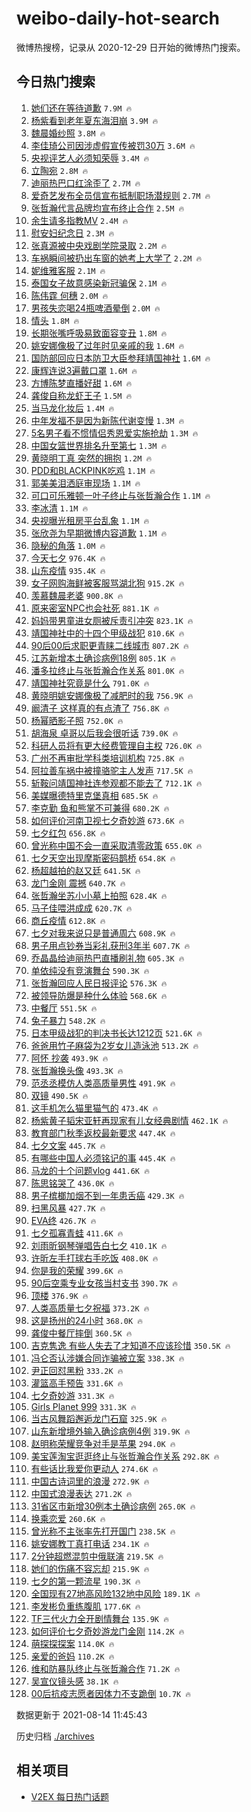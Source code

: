 # weibo-daily-hot-search

微博热搜榜，记录从 2020-12-29 日开始的微博热门搜索。

## 今日热门搜索

<!-- BEGIN -->

1. [她们还在等待道歉](https://s.weibo.com/weibo?q=%23%E5%A5%B9%E4%BB%AC%E8%BF%98%E5%9C%A8%E7%AD%89%E5%BE%85%E9%81%93%E6%AD%89%23&Refer=top) `7.9M 🔥`
1. [杨紫看到老年夏东海泪崩](https://s.weibo.com/weibo?q=%23%E6%9D%A8%E7%B4%AB%E7%9C%8B%E5%88%B0%E8%80%81%E5%B9%B4%E5%A4%8F%E4%B8%9C%E6%B5%B7%E6%B3%AA%E5%B4%A9%23&Refer=top) `3.9M 🔥`
1. [魏晨婚纱照](https://s.weibo.com/weibo?q=%E9%AD%8F%E6%99%A8%E5%A9%9A%E7%BA%B1%E7%85%A7&Refer=top) `3.8M 🔥`
1. [李佳琦公司因涉虚假宣传被罚30万](https://s.weibo.com/weibo?q=%23%E6%9D%8E%E4%BD%B3%E7%90%A6%E5%85%AC%E5%8F%B8%E5%9B%A0%E6%B6%89%E8%99%9A%E5%81%87%E5%AE%A3%E4%BC%A0%E8%A2%AB%E7%BD%9A30%E4%B8%87%23&Refer=top) `3.6M 🔥`
1. [央视评艺人必须知荣辱](https://s.weibo.com/weibo?q=%23%E5%A4%AE%E8%A7%86%E8%AF%84%E8%89%BA%E4%BA%BA%E5%BF%85%E9%A1%BB%E7%9F%A5%E8%8D%A3%E8%BE%B1%23&Refer=top) `3.4M 🔥`
1. [立陶宛](https://s.weibo.com/weibo?q=%E7%AB%8B%E9%99%B6%E5%AE%9B&Refer=top) `2.8M 🔥`
1. [迪丽热巴口红涂歪了](https://s.weibo.com/weibo?q=%23%E8%BF%AA%E4%B8%BD%E7%83%AD%E5%B7%B4%E5%8F%A3%E7%BA%A2%E6%B6%82%E6%AD%AA%E4%BA%86%23&Refer=top) `2.7M 🔥`
1. [爱奇艺发布全员信宣布抵制职场潜规则](https://s.weibo.com/weibo?q=%23%E7%88%B1%E5%A5%87%E8%89%BA%E5%8F%91%E5%B8%83%E5%85%A8%E5%91%98%E4%BF%A1%E5%AE%A3%E5%B8%83%E6%8A%B5%E5%88%B6%E8%81%8C%E5%9C%BA%E6%BD%9C%E8%A7%84%E5%88%99%23&Refer=top) `2.7M 🔥`
1. [张哲瀚代言品牌均宣布终止合作](https://s.weibo.com/weibo?q=%E5%BC%A0%E5%93%B2%E7%80%9A%E4%BB%A3%E8%A8%80%E5%93%81%E7%89%8C%E5%9D%87%E5%AE%A3%E5%B8%83%E7%BB%88%E6%AD%A2%E5%90%88%E4%BD%9C&Refer=top) `2.5M 🔥`
1. [余生请多指教MV](https://s.weibo.com/weibo?q=%23%E4%BD%99%E7%94%9F%E8%AF%B7%E5%A4%9A%E6%8C%87%E6%95%99MV%23&Refer=top) `2.4M 🔥`
1. [慰安妇纪念日](https://s.weibo.com/weibo?q=%23%E6%85%B0%E5%AE%89%E5%A6%87%E7%BA%AA%E5%BF%B5%E6%97%A5%23&Refer=top) `2.3M 🔥`
1. [张真源被中央戏剧学院录取](https://s.weibo.com/weibo?q=%23%E5%BC%A0%E7%9C%9F%E6%BA%90%E8%A2%AB%E4%B8%AD%E5%A4%AE%E6%88%8F%E5%89%A7%E5%AD%A6%E9%99%A2%E5%BD%95%E5%8F%96%23&Refer=top) `2.2M 🔥`
1. [车祸瞬间被扔出车窗的她考上大学了](https://s.weibo.com/weibo?q=%23%E8%BD%A6%E7%A5%B8%E7%9E%AC%E9%97%B4%E8%A2%AB%E6%89%94%E5%87%BA%E8%BD%A6%E7%AA%97%E7%9A%84%E5%A5%B9%E8%80%83%E4%B8%8A%E5%A4%A7%E5%AD%A6%E4%BA%86%23&Refer=top) `2.2M 🔥`
1. [妮维雅客服](https://s.weibo.com/weibo?q=%E5%A6%AE%E7%BB%B4%E9%9B%85%E5%AE%A2%E6%9C%8D&Refer=top) `2.1M 🔥`
1. [泰国女子故意感染新冠骗保](https://s.weibo.com/weibo?q=%23%E6%B3%B0%E5%9B%BD%E5%A5%B3%E5%AD%90%E6%95%85%E6%84%8F%E6%84%9F%E6%9F%93%E6%96%B0%E5%86%A0%E9%AA%97%E4%BF%9D%23&Refer=top) `2.1M 🔥`
1. [陈伟霆 何穗](https://s.weibo.com/weibo?q=%E9%99%88%E4%BC%9F%E9%9C%86%20%E4%BD%95%E7%A9%97&Refer=top) `2.0M 🔥`
1. [男孩失恋喝24瓶啤酒晕倒](https://s.weibo.com/weibo?q=%23%E7%94%B7%E5%AD%A9%E5%A4%B1%E6%81%8B%E5%96%9D24%E7%93%B6%E5%95%A4%E9%85%92%E6%99%95%E5%80%92%23&Refer=top) `2.0M 🔥`
1. [情头](https://s.weibo.com/weibo?q=%E6%83%85%E5%A4%B4&Refer=top) `1.8M 🔥`
1. [长期张嘴呼吸易致面容变丑](https://s.weibo.com/weibo?q=%23%E9%95%BF%E6%9C%9F%E5%BC%A0%E5%98%B4%E5%91%BC%E5%90%B8%E6%98%93%E8%87%B4%E9%9D%A2%E5%AE%B9%E5%8F%98%E4%B8%91%23&Refer=top) `1.8M 🔥`
1. [姚安娜像极了过年时见亲戚的我](https://s.weibo.com/weibo?q=%23%E5%A7%9A%E5%AE%89%E5%A8%9C%E5%83%8F%E6%9E%81%E4%BA%86%E8%BF%87%E5%B9%B4%E6%97%B6%E8%A7%81%E4%BA%B2%E6%88%9A%E7%9A%84%E6%88%91%23&Refer=top) `1.6M 🔥`
1. [国防部回应日本防卫大臣参拜靖国神社](https://s.weibo.com/weibo?q=%23%E5%9B%BD%E9%98%B2%E9%83%A8%E5%9B%9E%E5%BA%94%E6%97%A5%E6%9C%AC%E9%98%B2%E5%8D%AB%E5%A4%A7%E8%87%A3%E5%8F%82%E6%8B%9C%E9%9D%96%E5%9B%BD%E7%A5%9E%E7%A4%BE%23&Refer=top) `1.6M 🔥`
1. [康辉连说3遍戴口罩](https://s.weibo.com/weibo?q=%23%E5%BA%B7%E8%BE%89%E8%BF%9E%E8%AF%B43%E9%81%8D%E6%88%B4%E5%8F%A3%E7%BD%A9%23&Refer=top) `1.6M 🔥`
1. [方博陈梦直播好甜](https://s.weibo.com/weibo?q=%23%E6%96%B9%E5%8D%9A%E9%99%88%E6%A2%A6%E7%9B%B4%E6%92%AD%E5%A5%BD%E7%94%9C%23&Refer=top) `1.6M 🔥`
1. [龚俊自称龙虾王子](https://s.weibo.com/weibo?q=%23%E9%BE%9A%E4%BF%8A%E8%87%AA%E7%A7%B0%E9%BE%99%E8%99%BE%E7%8E%8B%E5%AD%90%23&Refer=top) `1.5M 🔥`
1. [当马龙化妆后](https://s.weibo.com/weibo?q=%23%E5%BD%93%E9%A9%AC%E9%BE%99%E5%8C%96%E5%A6%86%E5%90%8E%23&Refer=top) `1.4M 🔥`
1. [中年发福不是因为新陈代谢变慢](https://s.weibo.com/weibo?q=%23%E4%B8%AD%E5%B9%B4%E5%8F%91%E7%A6%8F%E4%B8%8D%E6%98%AF%E5%9B%A0%E4%B8%BA%E6%96%B0%E9%99%88%E4%BB%A3%E8%B0%A2%E5%8F%98%E6%85%A2%23&Refer=top) `1.3M 🔥`
1. [5名男子看不惯情侣秀恩爱实施抢劫](https://s.weibo.com/weibo?q=%235%E5%90%8D%E7%94%B7%E5%AD%90%E7%9C%8B%E4%B8%8D%E6%83%AF%E6%83%85%E4%BE%A3%E7%A7%80%E6%81%A9%E7%88%B1%E5%AE%9E%E6%96%BD%E6%8A%A2%E5%8A%AB%23&Refer=top) `1.3M 🔥`
1. [中国女篮世界排名升至第七](https://s.weibo.com/weibo?q=%23%E4%B8%AD%E5%9B%BD%E5%A5%B3%E7%AF%AE%E4%B8%96%E7%95%8C%E6%8E%92%E5%90%8D%E5%8D%87%E8%87%B3%E7%AC%AC%E4%B8%83%23&Refer=top) `1.3M 🔥`
1. [黄晓明丁真 突然的拥抱](https://s.weibo.com/weibo?q=%E9%BB%84%E6%99%93%E6%98%8E%E4%B8%81%E7%9C%9F%20%E7%AA%81%E7%84%B6%E7%9A%84%E6%8B%A5%E6%8A%B1&Refer=top) `1.2M 🔥`
1. [PDD和BLACKPINK吃鸡](https://s.weibo.com/weibo?q=%23PDD%E5%92%8CBLACKPINK%E5%90%83%E9%B8%A1%23&Refer=top) `1.1M 🔥`
1. [郭美美泪洒庭审现场](https://s.weibo.com/weibo?q=%23%E9%83%AD%E7%BE%8E%E7%BE%8E%E6%B3%AA%E6%B4%92%E5%BA%AD%E5%AE%A1%E7%8E%B0%E5%9C%BA%23&Refer=top) `1.1M 🔥`
1. [可口可乐雅顿一叶子终止与张哲瀚合作](https://s.weibo.com/weibo?q=%E5%8F%AF%E5%8F%A3%E5%8F%AF%E4%B9%90%E9%9B%85%E9%A1%BF%E4%B8%80%E5%8F%B6%E5%AD%90%E7%BB%88%E6%AD%A2%E4%B8%8E%E5%BC%A0%E5%93%B2%E7%80%9A%E5%90%88%E4%BD%9C&Refer=top) `1.1M 🔥`
1. [李冰清](https://s.weibo.com/weibo?q=%E6%9D%8E%E5%86%B0%E6%B8%85&Refer=top) `1.1M 🔥`
1. [央视曝光租房平台乱象](https://s.weibo.com/weibo?q=%23%E5%A4%AE%E8%A7%86%E6%9B%9D%E5%85%89%E7%A7%9F%E6%88%BF%E5%B9%B3%E5%8F%B0%E4%B9%B1%E8%B1%A1%23&Refer=top) `1.1M 🔥`
1. [张欣尧为早期微博内容道歉](https://s.weibo.com/weibo?q=%23%E5%BC%A0%E6%AC%A3%E5%B0%A7%E4%B8%BA%E6%97%A9%E6%9C%9F%E5%BE%AE%E5%8D%9A%E5%86%85%E5%AE%B9%E9%81%93%E6%AD%89%23&Refer=top) `1.1M 🔥`
1. [隐秘的角落](https://s.weibo.com/weibo?q=%E9%9A%90%E7%A7%98%E7%9A%84%E8%A7%92%E8%90%BD&Refer=top) `1.0M 🔥`
1. [今天七夕](https://s.weibo.com/weibo?q=%23%E4%BB%8A%E5%A4%A9%E4%B8%83%E5%A4%95%23&Refer=top) `976.4K 🔥`
1. [山东疫情](https://s.weibo.com/weibo?q=%23%E5%B1%B1%E4%B8%9C%E7%96%AB%E6%83%85%23&Refer=top) `935.4K 🔥`
1. [女子网购海鲜被客服骂湖北狗](https://s.weibo.com/weibo?q=%23%E5%A5%B3%E5%AD%90%E7%BD%91%E8%B4%AD%E6%B5%B7%E9%B2%9C%E8%A2%AB%E5%AE%A2%E6%9C%8D%E9%AA%82%E6%B9%96%E5%8C%97%E7%8B%97%23&Refer=top) `915.2K 🔥`
1. [羡慕魏晨老婆](https://s.weibo.com/weibo?q=%23%E7%BE%A1%E6%85%95%E9%AD%8F%E6%99%A8%E8%80%81%E5%A9%86%23&Refer=top) `900.8K 🔥`
1. [原来密室NPC也会社死](https://s.weibo.com/weibo?q=%23%E5%8E%9F%E6%9D%A5%E5%AF%86%E5%AE%A4NPC%E4%B9%9F%E4%BC%9A%E7%A4%BE%E6%AD%BB%23&Refer=top) `881.1K 🔥`
1. [妈妈带男童进女厕被斥责引冲突](https://s.weibo.com/weibo?q=%23%E5%A6%88%E5%A6%88%E5%B8%A6%E7%94%B7%E7%AB%A5%E8%BF%9B%E5%A5%B3%E5%8E%95%E8%A2%AB%E6%96%A5%E8%B4%A3%E5%BC%95%E5%86%B2%E7%AA%81%23&Refer=top) `823.1K 🔥`
1. [靖国神社中的十四个甲级战犯](https://s.weibo.com/weibo?q=%23%E9%9D%96%E5%9B%BD%E7%A5%9E%E7%A4%BE%E4%B8%AD%E7%9A%84%E5%8D%81%E5%9B%9B%E4%B8%AA%E7%94%B2%E7%BA%A7%E6%88%98%E7%8A%AF%23&Refer=top) `810.6K 🔥`
1. [90后00后求职更青睐二线城市](https://s.weibo.com/weibo?q=%2390%E5%90%8E00%E5%90%8E%E6%B1%82%E8%81%8C%E6%9B%B4%E9%9D%92%E7%9D%90%E4%BA%8C%E7%BA%BF%E5%9F%8E%E5%B8%82%23&Refer=top) `807.2K 🔥`
1. [江苏新增本土确诊病例18例](https://s.weibo.com/weibo?q=%23%E6%B1%9F%E8%8B%8F%E6%96%B0%E5%A2%9E%E6%9C%AC%E5%9C%9F%E7%A1%AE%E8%AF%8A%E7%97%85%E4%BE%8B18%E4%BE%8B%23&Refer=top) `805.1K 🔥`
1. [潘多拉终止与张哲瀚合作关系](https://s.weibo.com/weibo?q=%23%E6%BD%98%E5%A4%9A%E6%8B%89%E7%BB%88%E6%AD%A2%E4%B8%8E%E5%BC%A0%E5%93%B2%E7%80%9A%E5%90%88%E4%BD%9C%E5%85%B3%E7%B3%BB%23&Refer=top) `801.0K 🔥`
1. [靖国神社究竟是什么](https://s.weibo.com/weibo?q=%23%E9%9D%96%E5%9B%BD%E7%A5%9E%E7%A4%BE%E7%A9%B6%E7%AB%9F%E6%98%AF%E4%BB%80%E4%B9%88%23&Refer=top) `791.0K 🔥`
1. [黄晓明姚安娜像极了减肥时的我](https://s.weibo.com/weibo?q=%23%E9%BB%84%E6%99%93%E6%98%8E%E5%A7%9A%E5%AE%89%E5%A8%9C%E5%83%8F%E6%9E%81%E4%BA%86%E5%87%8F%E8%82%A5%E6%97%B6%E7%9A%84%E6%88%91%23&Refer=top) `756.9K 🔥`
1. [阚清子 这样真的有点渣了](https://s.weibo.com/weibo?q=%E9%98%9A%E6%B8%85%E5%AD%90%20%E8%BF%99%E6%A0%B7%E7%9C%9F%E7%9A%84%E6%9C%89%E7%82%B9%E6%B8%A3%E4%BA%86&Refer=top) `756.8K 🔥`
1. [杨幂晒影子照](https://s.weibo.com/weibo?q=%23%E6%9D%A8%E5%B9%82%E6%99%92%E5%BD%B1%E5%AD%90%E7%85%A7%23&Refer=top) `752.0K 🔥`
1. [胡海泉 卓哥以后我会很听话](https://s.weibo.com/weibo?q=%E8%83%A1%E6%B5%B7%E6%B3%89%20%E5%8D%93%E5%93%A5%E4%BB%A5%E5%90%8E%E6%88%91%E4%BC%9A%E5%BE%88%E5%90%AC%E8%AF%9D&Refer=top) `739.0K 🔥`
1. [科研人员将有更大经费管理自主权](https://s.weibo.com/weibo?q=%23%E7%A7%91%E7%A0%94%E4%BA%BA%E5%91%98%E5%B0%86%E6%9C%89%E6%9B%B4%E5%A4%A7%E7%BB%8F%E8%B4%B9%E7%AE%A1%E7%90%86%E8%87%AA%E4%B8%BB%E6%9D%83%23&Refer=top) `726.0K 🔥`
1. [广州不再审批学科类培训机构](https://s.weibo.com/weibo?q=%E5%B9%BF%E5%B7%9E%E4%B8%8D%E5%86%8D%E5%AE%A1%E6%89%B9%E5%AD%A6%E7%A7%91%E7%B1%BB%E5%9F%B9%E8%AE%AD%E6%9C%BA%E6%9E%84&Refer=top) `725.8K 🔥`
1. [阿拉善车祸中被撞骆驼主人发声](https://s.weibo.com/weibo?q=%23%E9%98%BF%E6%8B%89%E5%96%84%E8%BD%A6%E7%A5%B8%E4%B8%AD%E8%A2%AB%E6%92%9E%E9%AA%86%E9%A9%BC%E4%B8%BB%E4%BA%BA%E5%8F%91%E5%A3%B0%23&Refer=top) `717.5K 🔥`
1. [斩鞍问靖国神社连参观都不能去了](https://s.weibo.com/weibo?q=%E6%96%A9%E9%9E%8D%E9%97%AE%E9%9D%96%E5%9B%BD%E7%A5%9E%E7%A4%BE%E8%BF%9E%E5%8F%82%E8%A7%82%E9%83%BD%E4%B8%8D%E8%83%BD%E5%8E%BB%E4%BA%86&Refer=top) `712.1K 🔥`
1. [美媒曝德特里克堡真相](https://s.weibo.com/weibo?q=%23%E7%BE%8E%E5%AA%92%E6%9B%9D%E5%BE%B7%E7%89%B9%E9%87%8C%E5%85%8B%E5%A0%A1%E7%9C%9F%E7%9B%B8%23&Refer=top) `685.5K 🔥`
1. [李克勤 鱼和熊掌不可兼得](https://s.weibo.com/weibo?q=%E6%9D%8E%E5%85%8B%E5%8B%A4%20%E9%B1%BC%E5%92%8C%E7%86%8A%E6%8E%8C%E4%B8%8D%E5%8F%AF%E5%85%BC%E5%BE%97&Refer=top) `680.2K 🔥`
1. [如何评价河南卫视七夕奇妙游](https://s.weibo.com/weibo?q=%23%E5%A6%82%E4%BD%95%E8%AF%84%E4%BB%B7%E6%B2%B3%E5%8D%97%E5%8D%AB%E8%A7%86%E4%B8%83%E5%A4%95%E5%A5%87%E5%A6%99%E6%B8%B8%23&Refer=top) `673.6K 🔥`
1. [七夕红包](https://s.weibo.com/weibo?q=%E4%B8%83%E5%A4%95%E7%BA%A2%E5%8C%85&Refer=top) `656.8K 🔥`
1. [曾光称中国不会一直采取清零政策](https://s.weibo.com/weibo?q=%23%E6%9B%BE%E5%85%89%E7%A7%B0%E4%B8%AD%E5%9B%BD%E4%B8%8D%E4%BC%9A%E4%B8%80%E7%9B%B4%E9%87%87%E5%8F%96%E6%B8%85%E9%9B%B6%E6%94%BF%E7%AD%96%23&Refer=top) `655.0K 🔥`
1. [七夕天空出现摩斯密码鹊桥](https://s.weibo.com/weibo?q=%23%E4%B8%83%E5%A4%95%E5%A4%A9%E7%A9%BA%E5%87%BA%E7%8E%B0%E6%91%A9%E6%96%AF%E5%AF%86%E7%A0%81%E9%B9%8A%E6%A1%A5%23&Refer=top) `654.8K 🔥`
1. [杨超越拍的赵又廷](https://s.weibo.com/weibo?q=%23%E6%9D%A8%E8%B6%85%E8%B6%8A%E6%8B%8D%E7%9A%84%E8%B5%B5%E5%8F%88%E5%BB%B7%23&Refer=top) `641.5K 🔥`
1. [龙门金刚 震撼](https://s.weibo.com/weibo?q=%E9%BE%99%E9%97%A8%E9%87%91%E5%88%9A%20%E9%9C%87%E6%92%BC&Refer=top) `640.7K 🔥`
1. [张哲瀚坐苏小小墓上拍照](https://s.weibo.com/weibo?q=%23%E5%BC%A0%E5%93%B2%E7%80%9A%E5%9D%90%E8%8B%8F%E5%B0%8F%E5%B0%8F%E5%A2%93%E4%B8%8A%E6%8B%8D%E7%85%A7%23&Refer=top) `628.4K 🔥`
1. [马子佳喂洪成成](https://s.weibo.com/weibo?q=%23%E9%A9%AC%E5%AD%90%E4%BD%B3%E5%96%82%E6%B4%AA%E6%88%90%E6%88%90%23&Refer=top) `620.7K 🔥`
1. [商丘疫情](https://s.weibo.com/weibo?q=%E5%95%86%E4%B8%98%E7%96%AB%E6%83%85&Refer=top) `612.8K 🔥`
1. [七夕对我来说只是普通周六](https://s.weibo.com/weibo?q=%23%E4%B8%83%E5%A4%95%E5%AF%B9%E6%88%91%E6%9D%A5%E8%AF%B4%E5%8F%AA%E6%98%AF%E6%99%AE%E9%80%9A%E5%91%A8%E5%85%AD%23&Refer=top) `608.9K 🔥`
1. [男子用点钞券当彩礼获刑3年半](https://s.weibo.com/weibo?q=%23%E7%94%B7%E5%AD%90%E7%94%A8%E7%82%B9%E9%92%9E%E5%88%B8%E5%BD%93%E5%BD%A9%E7%A4%BC%E8%8E%B7%E5%88%913%E5%B9%B4%E5%8D%8A%23&Refer=top) `607.7K 🔥`
1. [乔晶晶给迪丽热巴直播刷礼物](https://s.weibo.com/weibo?q=%23%E4%B9%94%E6%99%B6%E6%99%B6%E7%BB%99%E8%BF%AA%E4%B8%BD%E7%83%AD%E5%B7%B4%E7%9B%B4%E6%92%AD%E5%88%B7%E7%A4%BC%E7%89%A9%23&Refer=top) `605.3K 🔥`
1. [单依纯没有竞演舞台](https://s.weibo.com/weibo?q=%23%E5%8D%95%E4%BE%9D%E7%BA%AF%E6%B2%A1%E6%9C%89%E7%AB%9E%E6%BC%94%E8%88%9E%E5%8F%B0%23&Refer=top) `590.3K 🔥`
1. [张哲瀚回应人民日报评论](https://s.weibo.com/weibo?q=%23%E5%BC%A0%E5%93%B2%E7%80%9A%E5%9B%9E%E5%BA%94%E4%BA%BA%E6%B0%91%E6%97%A5%E6%8A%A5%E8%AF%84%E8%AE%BA%23&Refer=top) `576.3K 🔥`
1. [被领导防爆是种什么体验](https://s.weibo.com/weibo?q=%23%E8%A2%AB%E9%A2%86%E5%AF%BC%E9%98%B2%E7%88%86%E6%98%AF%E7%A7%8D%E4%BB%80%E4%B9%88%E4%BD%93%E9%AA%8C%23&Refer=top) `568.6K 🔥`
1. [中餐厅](https://s.weibo.com/weibo?q=%23%E4%B8%AD%E9%A4%90%E5%8E%85%23&Refer=top) `551.5K 🔥`
1. [兔子暴力](https://s.weibo.com/weibo?q=%E5%85%94%E5%AD%90%E6%9A%B4%E5%8A%9B&Refer=top) `548.2K 🔥`
1. [日本甲级战犯的判决书长达1212页](https://s.weibo.com/weibo?q=%23%E6%97%A5%E6%9C%AC%E7%94%B2%E7%BA%A7%E6%88%98%E7%8A%AF%E7%9A%84%E5%88%A4%E5%86%B3%E4%B9%A6%E9%95%BF%E8%BE%BE1212%E9%A1%B5%23&Refer=top) `521.6K 🔥`
1. [爸爸用竹子麻袋为2岁女儿造泳池](https://s.weibo.com/weibo?q=%23%E7%88%B8%E7%88%B8%E7%94%A8%E7%AB%B9%E5%AD%90%E9%BA%BB%E8%A2%8B%E4%B8%BA2%E5%B2%81%E5%A5%B3%E5%84%BF%E9%80%A0%E6%B3%B3%E6%B1%A0%23&Refer=top) `513.2K 🔥`
1. [阿怀 抄袭](https://s.weibo.com/weibo?q=%E9%98%BF%E6%80%80%20%E6%8A%84%E8%A2%AD&Refer=top) `493.9K 🔥`
1. [张哲瀚换头像](https://s.weibo.com/weibo?q=%23%E5%BC%A0%E5%93%B2%E7%80%9A%E6%8D%A2%E5%A4%B4%E5%83%8F%23&Refer=top) `493.3K 🔥`
1. [范丞丞模仿人类高质量男性](https://s.weibo.com/weibo?q=%23%E8%8C%83%E4%B8%9E%E4%B8%9E%E6%A8%A1%E4%BB%BF%E4%BA%BA%E7%B1%BB%E9%AB%98%E8%B4%A8%E9%87%8F%E7%94%B7%E6%80%A7%23&Refer=top) `491.9K 🔥`
1. [双镜](https://s.weibo.com/weibo?q=%E5%8F%8C%E9%95%9C&Refer=top) `490.5K 🔥`
1. [这手机怎么猫里猫气的](https://s.weibo.com/weibo?q=%23%E8%BF%99%E6%89%8B%E6%9C%BA%E6%80%8E%E4%B9%88%E7%8C%AB%E9%87%8C%E7%8C%AB%E6%B0%94%E7%9A%84%23&Refer=top) `473.4K 🔥`
1. [杨紫黄子韬宋亚轩再现家有儿女经典剧情](https://s.weibo.com/weibo?q=%23%E6%9D%A8%E7%B4%AB%E9%BB%84%E5%AD%90%E9%9F%AC%E5%AE%8B%E4%BA%9A%E8%BD%A9%E5%86%8D%E7%8E%B0%E5%AE%B6%E6%9C%89%E5%84%BF%E5%A5%B3%E7%BB%8F%E5%85%B8%E5%89%A7%E6%83%85%23&Refer=top) `462.1K 🔥`
1. [教育部门秋季返校最新要求](https://s.weibo.com/weibo?q=%23%E6%95%99%E8%82%B2%E9%83%A8%E9%97%A8%E7%A7%8B%E5%AD%A3%E8%BF%94%E6%A0%A1%E6%9C%80%E6%96%B0%E8%A6%81%E6%B1%82%23&Refer=top) `447.4K 🔥`
1. [七夕文案](https://s.weibo.com/weibo?q=%23%E4%B8%83%E5%A4%95%E6%96%87%E6%A1%88%23&Refer=top) `445.7K 🔥`
1. [有哪些中国人必须铭记的事](https://s.weibo.com/weibo?q=%23%E6%9C%89%E5%93%AA%E4%BA%9B%E4%B8%AD%E5%9B%BD%E4%BA%BA%E5%BF%85%E9%A1%BB%E9%93%AD%E8%AE%B0%E7%9A%84%E4%BA%8B%23&Refer=top) `445.4K 🔥`
1. [马龙的十个问题vlog](https://s.weibo.com/weibo?q=%23%E9%A9%AC%E9%BE%99%E7%9A%84%E5%8D%81%E4%B8%AA%E9%97%AE%E9%A2%98vlog%23&Refer=top) `441.6K 🔥`
1. [陈思铭哭了](https://s.weibo.com/weibo?q=%23%E9%99%88%E6%80%9D%E9%93%AD%E5%93%AD%E4%BA%86%23&Refer=top) `436.0K 🔥`
1. [男子槟榔加烟不到一年患舌癌](https://s.weibo.com/weibo?q=%23%E7%94%B7%E5%AD%90%E6%A7%9F%E6%A6%94%E5%8A%A0%E7%83%9F%E4%B8%8D%E5%88%B0%E4%B8%80%E5%B9%B4%E6%82%A3%E8%88%8C%E7%99%8C%23&Refer=top) `429.3K 🔥`
1. [扫黑风暴](https://s.weibo.com/weibo?q=%E6%89%AB%E9%BB%91%E9%A3%8E%E6%9A%B4&Refer=top) `427.7K 🔥`
1. [EVA终](https://s.weibo.com/weibo?q=EVA%E7%BB%88&Refer=top) `426.7K 🔥`
1. [七夕孤寡青蛙](https://s.weibo.com/weibo?q=%23%E4%B8%83%E5%A4%95%E5%AD%A4%E5%AF%A1%E9%9D%92%E8%9B%99%23&Refer=top) `411.6K 🔥`
1. [刘雨昕钢琴弹唱告白七夕](https://s.weibo.com/weibo?q=%E5%88%98%E9%9B%A8%E6%98%95%E9%92%A2%E7%90%B4%E5%BC%B9%E5%94%B1%E5%91%8A%E7%99%BD%E4%B8%83%E5%A4%95&Refer=top) `410.1K 🔥`
1. [许昕左手打球右手吃饭](https://s.weibo.com/weibo?q=%23%E8%AE%B8%E6%98%95%E5%B7%A6%E6%89%8B%E6%89%93%E7%90%83%E5%8F%B3%E6%89%8B%E5%90%83%E9%A5%AD%23&Refer=top) `408.0K 🔥`
1. [你是我的荣耀](https://s.weibo.com/weibo?q=%E4%BD%A0%E6%98%AF%E6%88%91%E7%9A%84%E8%8D%A3%E8%80%80&Refer=top) `399.6K 🔥`
1. [90后空乘专业女孩当村支书](https://s.weibo.com/weibo?q=90%E5%90%8E%E7%A9%BA%E4%B9%98%E4%B8%93%E4%B8%9A%E5%A5%B3%E5%AD%A9%E5%BD%93%E6%9D%91%E6%94%AF%E4%B9%A6&Refer=top) `390.7K 🔥`
1. [顶楼](https://s.weibo.com/weibo?q=%E9%A1%B6%E6%A5%BC&Refer=top) `376.9K 🔥`
1. [人类高质量七夕祝福](https://s.weibo.com/weibo?q=%23%E4%BA%BA%E7%B1%BB%E9%AB%98%E8%B4%A8%E9%87%8F%E4%B8%83%E5%A4%95%E7%A5%9D%E7%A6%8F%23&Refer=top) `373.2K 🔥`
1. [这是扬州的24小时](https://s.weibo.com/weibo?q=%E8%BF%99%E6%98%AF%E6%89%AC%E5%B7%9E%E7%9A%8424%E5%B0%8F%E6%97%B6&Refer=top) `368.0K 🔥`
1. [龚俊中餐厅摔倒](https://s.weibo.com/weibo?q=%23%E9%BE%9A%E4%BF%8A%E4%B8%AD%E9%A4%90%E5%8E%85%E6%91%94%E5%80%92%23&Refer=top) `360.5K 🔥`
1. [吉克隽逸 有些人失去了才知道不应该珍惜](https://s.weibo.com/weibo?q=%E5%90%89%E5%85%8B%E9%9A%BD%E9%80%B8%20%E6%9C%89%E4%BA%9B%E4%BA%BA%E5%A4%B1%E5%8E%BB%E4%BA%86%E6%89%8D%E7%9F%A5%E9%81%93%E4%B8%8D%E5%BA%94%E8%AF%A5%E7%8F%8D%E6%83%9C&Refer=top) `350.5K 🔥`
1. [冯仑否认涉嫌合同诈骗被立案](https://s.weibo.com/weibo?q=%23%E5%86%AF%E4%BB%91%E5%90%A6%E8%AE%A4%E6%B6%89%E5%AB%8C%E5%90%88%E5%90%8C%E8%AF%88%E9%AA%97%E8%A2%AB%E7%AB%8B%E6%A1%88%23&Refer=top) `338.3K 🔥`
1. [尹正回怼黑粉](https://s.weibo.com/weibo?q=%23%E5%B0%B9%E6%AD%A3%E5%9B%9E%E6%80%BC%E9%BB%91%E7%B2%89%23&Refer=top) `333.2K 🔥`
1. [灌篮高手预告](https://s.weibo.com/weibo?q=%23%E7%81%8C%E7%AF%AE%E9%AB%98%E6%89%8B%E9%A2%84%E5%91%8A%23&Refer=top) `331.6K 🔥`
1. [七夕奇妙游](https://s.weibo.com/weibo?q=%23%E4%B8%83%E5%A4%95%E5%A5%87%E5%A6%99%E6%B8%B8%23&Refer=top) `331.3K 🔥`
1. [Girls Planet 999](https://s.weibo.com/weibo?q=Girls%20Planet%20999&Refer=top) `331.3K 🔥`
1. [当古风舞蹈邂逅龙门石窟](https://s.weibo.com/weibo?q=%23%E5%BD%93%E5%8F%A4%E9%A3%8E%E8%88%9E%E8%B9%88%E9%82%82%E9%80%85%E9%BE%99%E9%97%A8%E7%9F%B3%E7%AA%9F%23&Refer=top) `325.9K 🔥`
1. [山东新增境外输入确诊病例4例](https://s.weibo.com/weibo?q=%23%E5%B1%B1%E4%B8%9C%E6%96%B0%E5%A2%9E%E5%A2%83%E5%A4%96%E8%BE%93%E5%85%A5%E7%A1%AE%E8%AF%8A%E7%97%85%E4%BE%8B4%E4%BE%8B%23&Refer=top) `319.9K 🔥`
1. [赵明称荣耀竞争对手是苹果](https://s.weibo.com/weibo?q=%23%E8%B5%B5%E6%98%8E%E7%A7%B0%E8%8D%A3%E8%80%80%E7%AB%9E%E4%BA%89%E5%AF%B9%E6%89%8B%E6%98%AF%E8%8B%B9%E6%9E%9C%23&Refer=top) `294.0K 🔥`
1. [美宝莲淘宝逛逛终止与张哲瀚合作关系](https://s.weibo.com/weibo?q=%E7%BE%8E%E5%AE%9D%E8%8E%B2%E6%B7%98%E5%AE%9D%E9%80%9B%E9%80%9B%E7%BB%88%E6%AD%A2%E4%B8%8E%E5%BC%A0%E5%93%B2%E7%80%9A%E5%90%88%E4%BD%9C%E5%85%B3%E7%B3%BB&Refer=top) `292.8K 🔥`
1. [有些话比我爱你更动人](https://s.weibo.com/weibo?q=%23%E6%9C%89%E4%BA%9B%E8%AF%9D%E6%AF%94%E6%88%91%E7%88%B1%E4%BD%A0%E6%9B%B4%E5%8A%A8%E4%BA%BA%23&Refer=top) `274.6K 🔥`
1. [中国古诗词里的浪漫](https://s.weibo.com/weibo?q=%23%E4%B8%AD%E5%9B%BD%E5%8F%A4%E8%AF%97%E8%AF%8D%E9%87%8C%E7%9A%84%E6%B5%AA%E6%BC%AB%23&Refer=top) `272.9K 🔥`
1. [中国式浪漫表达](https://s.weibo.com/weibo?q=%23%E4%B8%AD%E5%9B%BD%E5%BC%8F%E6%B5%AA%E6%BC%AB%E8%A1%A8%E8%BE%BE%23&Refer=top) `271.2K 🔥`
1. [31省区市新增30例本土确诊病例](https://s.weibo.com/weibo?q=31%E7%9C%81%E5%8C%BA%E5%B8%82%E6%96%B0%E5%A2%9E30%E4%BE%8B%E6%9C%AC%E5%9C%9F%E7%A1%AE%E8%AF%8A%E7%97%85%E4%BE%8B&Refer=top) `265.0K 🔥`
1. [换乘恋爱](https://s.weibo.com/weibo?q=%E6%8D%A2%E4%B9%98%E6%81%8B%E7%88%B1&Refer=top) `260.6K 🔥`
1. [曾光称不主张率先打开国门](https://s.weibo.com/weibo?q=%23%E6%9B%BE%E5%85%89%E7%A7%B0%E4%B8%8D%E4%B8%BB%E5%BC%A0%E7%8E%87%E5%85%88%E6%89%93%E5%BC%80%E5%9B%BD%E9%97%A8%23&Refer=top) `238.5K 🔥`
1. [姚安娜教丁真打电话](https://s.weibo.com/weibo?q=%23%E5%A7%9A%E5%AE%89%E5%A8%9C%E6%95%99%E4%B8%81%E7%9C%9F%E6%89%93%E7%94%B5%E8%AF%9D%23&Refer=top) `234.1K 🔥`
1. [2分钟超燃混剪中俄联演](https://s.weibo.com/weibo?q=%232%E5%88%86%E9%92%9F%E8%B6%85%E7%87%83%E6%B7%B7%E5%89%AA%E4%B8%AD%E4%BF%84%E8%81%94%E6%BC%94%23&Refer=top) `219.5K 🔥`
1. [她们的伤痛不容忘却](https://s.weibo.com/weibo?q=%23%E5%A5%B9%E4%BB%AC%E7%9A%84%E4%BC%A4%E7%97%9B%E4%B8%8D%E5%AE%B9%E5%BF%98%E5%8D%B4%23&Refer=top) `215.9K 🔥`
1. [七夕的第一颗流星](https://s.weibo.com/weibo?q=%E4%B8%83%E5%A4%95%E7%9A%84%E7%AC%AC%E4%B8%80%E9%A2%97%E6%B5%81%E6%98%9F&Refer=top) `190.3K 🔥`
1. [全国现有27地高风险132地中风险](https://s.weibo.com/weibo?q=%23%E5%85%A8%E5%9B%BD%E7%8E%B0%E6%9C%8927%E5%9C%B0%E9%AB%98%E9%A3%8E%E9%99%A9132%E5%9C%B0%E4%B8%AD%E9%A3%8E%E9%99%A9%23&Refer=top) `189.1K 🔥`
1. [李发彬负重练腹肌](https://s.weibo.com/weibo?q=%23%E6%9D%8E%E5%8F%91%E5%BD%AC%E8%B4%9F%E9%87%8D%E7%BB%83%E8%85%B9%E8%82%8C%23&Refer=top) `177.6K 🔥`
1. [TF三代火力全开剧情舞台](https://s.weibo.com/weibo?q=%23TF%E4%B8%89%E4%BB%A3%E7%81%AB%E5%8A%9B%E5%85%A8%E5%BC%80%E5%89%A7%E6%83%85%E8%88%9E%E5%8F%B0%23&Refer=top) `135.9K 🔥`
1. [如何评价七夕奇妙游龙门金刚](https://s.weibo.com/weibo?q=%23%E5%A6%82%E4%BD%95%E8%AF%84%E4%BB%B7%E4%B8%83%E5%A4%95%E5%A5%87%E5%A6%99%E6%B8%B8%E9%BE%99%E9%97%A8%E9%87%91%E5%88%9A%23&Refer=top) `114.2K 🔥`
1. [萌探探探案](https://s.weibo.com/weibo?q=%E8%90%8C%E6%8E%A2%E6%8E%A2%E6%8E%A2%E6%A1%88&Refer=top) `114.0K 🔥`
1. [亲爱的爸妈](https://s.weibo.com/weibo?q=%23%E4%BA%B2%E7%88%B1%E7%9A%84%E7%88%B8%E5%A6%88%23&Refer=top) `110.2K 🔥`
1. [维和防暴队终止与张哲瀚合作](https://s.weibo.com/weibo?q=%23%E7%BB%B4%E5%92%8C%E9%98%B2%E6%9A%B4%E9%98%9F%E7%BB%88%E6%AD%A2%E4%B8%8E%E5%BC%A0%E5%93%B2%E7%80%9A%E5%90%88%E4%BD%9C%23&Refer=top) `71.2K 🔥`
1. [吴宣仪镜头感](https://s.weibo.com/weibo?q=%23%E5%90%B4%E5%AE%A3%E4%BB%AA%E9%95%9C%E5%A4%B4%E6%84%9F%23&Refer=top) `38.1K 🔥`
1. [00后抗疫志愿者因体力不支跪倒](https://s.weibo.com/weibo?q=%2300%E5%90%8E%E6%8A%97%E7%96%AB%E5%BF%97%E6%84%BF%E8%80%85%E5%9B%A0%E4%BD%93%E5%8A%9B%E4%B8%8D%E6%94%AF%E8%B7%AA%E5%80%92%23&Refer=top) `10.7K 🔥`

数据更新于 2021-08-14 11:45:43

<!-- END -->

历史归档 [./archives](./archives)

## 相关项目

- [V2EX 每日热门话题](https://github.com/boojack/v2ex-daily-hot-topic)
